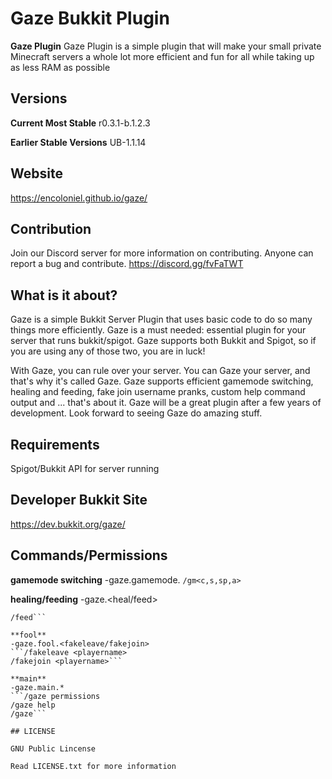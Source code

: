 # Gaze Bukkit Plugin

**Gaze Plugin**
Gaze Plugin is a simple plugin that will make your small private Minecraft servers a whole lot more efficient and fun for all while taking up as less RAM as possible

## Versions
**Current Most Stable**
r0.3.1-b.1.2.3

**Earlier Stable Versions**
UB-1.1.14

## Website
https://encoloniel.github.io/gaze/

## Contribution
Join our Discord server for more information on contributing. Anyone can report a bug and contribute. https://discord.gg/fvFaTWT

## What is it about?
Gaze is a simple Bukkit Server Plugin that uses basic code to do so many things more efficiently. Gaze is a must needed: essential plugin for your server that runs bukkit/spigot. Gaze supports both Bukkit and Spigot, so if you are using any of those two, you are in luck!

With Gaze, you can rule over your server. You can Gaze your server, and that's why it's called Gaze. Gaze supports efficient gamemode switching, healing and feeding, fake join username pranks, custom help command output and ... that's about it. Gaze will be a great plugin after a few years of development. Look forward to seeing Gaze do amazing stuff.

## Requirements
Spigot/Bukkit API for server running

## Developer Bukkit Site
https://dev.bukkit.org/gaze/

## Commands/Permissions
**gamemode switching**
-gaze.gamemode.<gamemode name>
```/gm<c,s,sp,a>```

**healing/feeding**
-gaze.<heal/feed>
```/heal
/feed```

**fool**
-gaze.fool.<fakeleave/fakejoin>
```/fakeleave <playername>
/fakejoin <playername>```

**main**
-gaze.main.*
```/gaze permissions
/gaze help
/gaze```

## LICENSE

GNU Public Lincense

Read LICENSE.txt for more information
